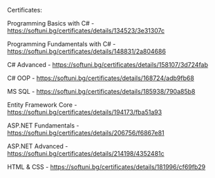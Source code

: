 Certificates:

Programming Basics with C# - https://softuni.bg/certificates/details/134523/3e31307c

Programming Fundamentals with C# - https://softuni.bg/certificates/details/148831/2a804686

C# Advanced - https://softuni.bg/certificates/details/158107/3d724fab

C# OOP - https://softuni.bg/certificates/details/168724/adb9fb68

MS SQL - https://softuni.bg/certificates/details/185938/790a85b8

Entity Framework Core - https://softuni.bg/certificates/details/194173/fba51a93

ASP.NET Fundamentals - https://softuni.bg/certificates/details/206756/f6867e81

ASP.NET Advanced - https://softuni.bg/certificates/details/214198/4352481c

HTML & CSS - https://softuni.bg/certificates/details/181996/cf69fb29


